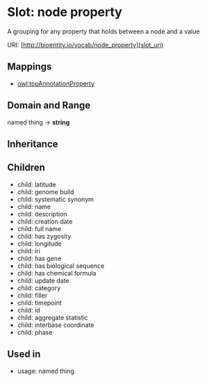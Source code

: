 # Slot: node property


A grouping for any property that holds between a node and a value

URI: [http://bioentity.io/vocab/node_property](slot_uri)
## Mappings

 * [owl:topAnnotationProperty](http://purl.obolibrary.org/obo/owl_topAnnotationProperty)
## Domain and Range

named thing -> **string**
## Inheritance

## Children

 *  child: latitude
 *  child: genome build
 *  child: systematic synonym
 *  child: name
 *  child: description
 *  child: creation date
 *  child: full name
 *  child: has zygosity
 *  child: longitude
 *  child: iri
 *  child: has gene
 *  child: has biological sequence
 *  child: has chemical formula
 *  child: update date
 *  child: category
 *  child: filler
 *  child: timepoint
 *  child: id
 *  child: aggregate statistic
 *  child: interbase coordinate
 *  child: phase
## Used in

 *  usage: named thing
